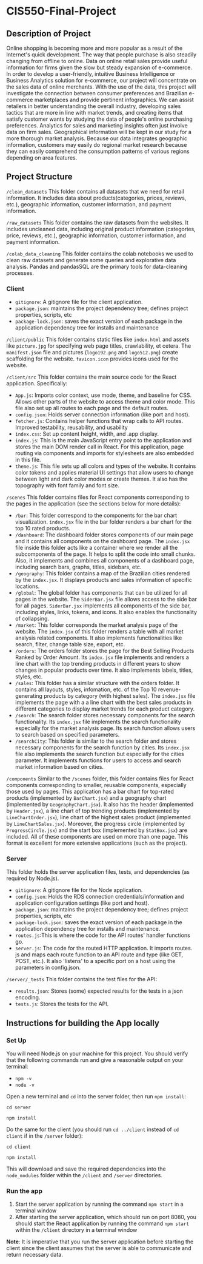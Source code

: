 # CIS550-Final-Project
## Description of Project

Online shopping is becoming more and more popular as a result of the Internet's quick development. The way that people purchase is also steadily changing from offline to online. Data on online retail sales provide useful information for firms given the slow but steady expansion of e-commerce. In order to develop a user-friendly, intuitive Business Intelligence or Business Analytics solution for e-commerce, our project will concentrate on the sales data of online merchants. With the use of the data, this project will investigate the connection between consumer preferences and Brazilian e-commerce marketplaces and provide pertinent infographics. We can assist retailers in better understanding the overall industry, developing sales tactics that are more in line with market trends, and creating items that satisfy customer wants by studying the data of people's online purchasing preferences. Analytics for sales and marketing insights often just involve data on firm sales. Geographical information will be kept in our study for a more thorough market analysis. Because our data integrates geographic information, customers may easily do regional market research because they can easily comprehend the consumption patterns of various regions depending on area features.

## Project Structure

`/clean_datasets`
This folder contains all datasets that we need for retail information. It includes data about products(categories, prices, reviews, etc.), geographic information, customer information, and payment information.

`/raw_datasets`
This folder contains the raw datasets from the websites. It includes uncleaned data, including original product information (categories, price, reviews, etc.), geographic information, customer information, and payment information.

`/colab_data_cleaning`
This folder contains the colab notebooks we used to clean raw datasets and generate some queries and explorative data analysis. Pandas and pandasSQL are the primary tools for data-cleaning processes.

### Client
- `gitignore`: A gitignore file for the client application.
- `package.json`: maintains the project dependency tree; defines project properties, scripts, etc 
- `package-lock.json`: saves the exact version of each package in the application dependency tree for installs and maintenance

`/client/public` 
This folder contains static files like `index.html` and assets like `picture.jpg` for specifying web page titles, crawlability, et cetera. The `manifest.json` file and pictures (`logo192.png` and `logo512.png`) create scaffolding for the website. `favicon.icon` provides icons used for the website.

`/client/src` 
This folder contains the main source code for the React application. Specifically: 
- `App.js`: Imports color context, use mode, theme, and baseline for CSS. Allows other parts of the website to access theme and color mode. This file also set up all routes to each page and the default routes.
- `config.json`: Holds server connection information (like port and host). 
- `fetcher.js`: Contains helper functions that wrap calls to API routes. Improved testability, reusability, and usability
- `index.css`: Set up content height, width, and .app display.
- `index.js`: This is the main JavaScript entry point to the application and stores the main DOM render call in React. For this application, page routing via components and imports for stylesheets are also embedded in this file.
- `theme.js`: This file sets up all colors and types of the website. It contains color tokens and applies material UI settings that allow users to change between light and dark color modes or create themes. It also has the topography with font family and font size.

`/scenes` This folder contains files for React components corresponding to the pages in the application (see the sections below for more details):
- `/bar`: This folder correspond to the components for the bar chart visualization. `index.jsx` file in the bar folder renders a bar chart for the top 10 rated products.
- `/dashboard`: The dashboard folder stores components of our main page and it contains all components on the dashboard page. The `index.jsx` file inside this folder acts like a container where we render all the subcomponents of the page. It helps to split the code into small chunks. Also, it implements and combines all components of a dashboard page, including search bars, graphs, titles, sidebars, etc.
- `/geography`: This folder contains a map of the Brazilian cities rendered by the `index.jsx`. It displays products and sales information of specific locations.
- `/global`: The global folder has components that can be utilized for all pages in the website. The `SiderBar.jsx` file allows access to the side bar for all pages. `SiderBar.jsx` implements all components of the side bar, including styles, links, tokens, and icons. It also enables the functionality of collapsing.
- `/market`: This folder corresponds the market analysis page of the website. The `index.jsx` of this folder renders a table with all market analysis related components. It also implements functionalities like search, filter, change table size, export, etc.
- `/orders`: The orders folder stores the page for the Best Selling Products Ranked by Order Amount. Its `index.jsx` file implements and renders a line chart with the top trending products in different years to show changes in popular products over time. It also implements labels, titles, styles, etc.
- `/sales`: This folder has a similar structure with the orders folder. It contains all layouts, styles, infomation, etc. of the Top 10 revenue-generating products by category (with highest sales). The `index.jsx` file implements the page with a a line chart with the best sales products in different categories to display market trends for each product category. 
- `/search`: The search folder stores necessary components for the search functionality. Its `index.jsx` file implements the search functionality especially for the market analysis page. Its search function allows users to search based on specified parameters. 
- `/searchCity`: This folder is similar to the search folder and stores necessary components for the search function by cities. Its `index.jsx` file also implements the search function but especially for the cities parameter. It implements functions for users to access and search market information based on cities.

`/components` Similar to the `/scenes` folder, this folder contains files for React components corresponding to smaller, reusable components, especially those used by pages. This application has a bar chart for top-rated products (implemented by `BarChart.jsx`) and a geography chart (implemented by `GeographyChart.jsx`). It also has the header (implemented by `Header.jsx`), a line chart of top trending products (implemented by `LineChartOrder.jsx`), line chart of the highest sales product (implemented by `LineChartSales.jsx`). Moreover, the progress circle (implemented by `ProgressCircle.jsx`) and the start box (implemented by `StatBox.jsx`) are included. All of these components are used on more than one page. This format is excellent for more extensive applications (such as the project).

### Server
This folder holds the server application files, tests, and dependencies (as required by Node.js). 
- `gitignore`: A gitignore file for the Node application.
- `config.json`: Holds the RDS connection credentials/information and application configuration settings (like port and host).
- `package.json`: maintains the project dependency tree; defines project properties, scripts, etc
- `package-lock.json`: saves the exact version of each package in the application dependency tree for installs and maintenance.
- `routes.js`:This is where the code for the API routes' handler functions go. 
- `server.js`: The code for the routed HTTP application. It imports routes. js and maps each route function to an API route and type (like GET, POST, etc.). It also 'listens' to a specific port on a host using the parameters in config.json.

`/server/_tests`
This folder contains the test files for the API:
- `results.json`: Stores (some) expected results for the tests in a json encoding.
- `tests.js`: Stores the tests for the API.

## Instructions for building the App locally
### Set Up
You  will  need Node.js  on  your  machine  for  this  project.  You  should  verify that the following commands run and give a reasonable output on your terminal: 
- `npm -v`
- `node -v`

Open a new terminal and `cd` into the server folder, then run `npm install`:
```
cd server
```
```
npm install
```
Do the same for the client (you should run `cd ../client` instead of `cd client` if in the `/server` folder):
```
cd client
```
```
npm install
```
This will download and save the required dependencies into the `node_modules` folder within the `/client` and `/server` directories.

### Run the app
1. Start the server application by running the command `npm start` in a terminal window
2. After starting the server application, which should run on port 8080, you should start the React application by running the command `npm start` within the `/client` directory in a terminal window

**Note**: It is imperative that you run the server application before starting the client since the client assumes that the server is able to communicate and return necessary data.
